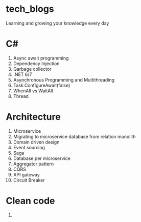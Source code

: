 # tech_blogs
Learning and growing your knowledge every day

# C#
1. Async await programming
2. Dependency Injection
3. Garbage collector 
4. .NET 6/7
5. Asynchronous Programming and Multithreading
6. Task.ConfigureAwait(false)
7. WhenAll vs WaitAll
8. Thread


# Architecture
1. Microservice
2. Migrating to microservice database from relation monolith
3. Domain driven design
4. Event sourcing
5. Saga
6. Database per microservice
7. Aggregator pattern
8. CQRS
9. API gateway
10. Circuit Breaker

# Clean code
1. 
